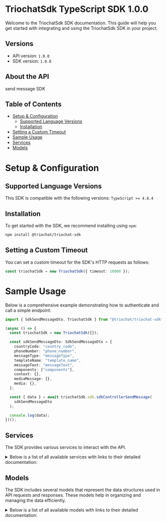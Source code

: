 # TriochatSdk TypeScript SDK 1.0.0

Welcome to the TriochatSdk SDK documentation. This guide will help you get started with integrating and using the TriochatSdk SDK in your project.

## Versions

- API version: `1.0.0`
- SDK version: `1.0.0`

## About the API

send message SDK

## Table of Contents

- [Setup & Configuration](#setup--configuration)
  - [Supported Language Versions](#supported-language-versions)
  - [Installation](#installation)
- [Setting a Custom Timeout](#setting-a-custom-timeout)
- [Sample Usage](#sample-usage)
- [Services](#services)
- [Models](#models)

# Setup & Configuration

## Supported Language Versions

This SDK is compatible with the following versions: `TypeScript >= 4.8.4`

## Installation

To get started with the SDK, we recommend installing using `npm`:

```bash
npm install @triochat/triochat-sdk
```

## Setting a Custom Timeout

You can set a custom timeout for the SDK's HTTP requests as follows:

```ts
const triochatSdk = new TriochatSdk({ timeout: 10000 });
```

# Sample Usage

Below is a comprehensive example demonstrating how to authenticate and call a simple endpoint:

```ts
import { SdkSendMessageDto, TriochatSdk } from "@triochat/triochat-sdk";

(async () => {
  const triochatSdk = new TriochatSdk({});

  const sdkSendMessageDto: SdkSendMessageDto = {
    countryCode: "country_code",
    phoneNumber: "phone_number",
    messageType: "messageType",
    templateName: "template_name",
    messageText: "messageText",
    components: ["components"],
    context: {},
    mediaMessage: {},
    media: {},
  };

  const { data } = await triochatSdk.sdk.sdkControllerSendMessage(
    sdkSendMessageDto
  );

  console.log(data);
})();
```

## Services

The SDK provides various services to interact with the API.

<details>
<summary>Below is a list of all available services with links to their detailed documentation:</summary>

| Name                                               |
| :------------------------------------------------- |
| [SdkService](documentation/services/SdkService.md) |

</details>

## Models

The SDK includes several models that represent the data structures used in API requests and responses. These models help in organizing and managing the data efficiently.

<details>
<summary>Below is a list of all available models with links to their detailed documentation:</summary>

| Name                                                           | Description |
| :------------------------------------------------------------- | :---------- |
| [SdkSendMessageDto](documentation/models/SdkSendMessageDto.md) |             |

</details>
